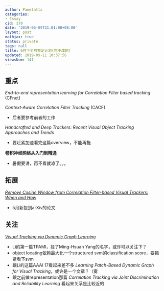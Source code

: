 ```yaml
---
author: Panelatta
categories:
- Essay
cid: 170
date: '2019-06-09T21:01:00+08:00'
layout: post
mathjax: true
status: private
tags: null
title: 6月下半月暂定计划(完不成的)
updated: 2019-09-11 10:37:56
viewsNum: 141
---
```


<!--more-->

## 重点

*End-to-end representation learning for Correlation Filter based tracking* (CFnet)

*Context-Aware Correlation Filter Tracking* (CACF)

- 后者要参考前者的工作

*Handcrafted and Deep Trackers: Recent Visual Object Tracking Approaches and Trends* 

- 要赶紧加速看完这篇overview，不能再拖

**卷积神经网络从入门到精通**

- 暑假要讲，再不看就凉了。。。

## 拓展

[*Remove Cosine Window from Correlation Filter-based Visual Trackers: When and How*](https://arxiv.org/pdf/1905.06648.pdf)

- 5月新投到arXiv的论文

## 关注

*[Visual Tracking via Dynamic Graph Learning](https://arxiv.org/pdf/1710.01444.pdf)*

- Li的第一篇TPAMI，挂了Ming-Hsuan Yang的名字，或许可以关注下？
- object locating依赖最大化一个structured svm的classification score，要抓紧看下svm
- 跟Li的这篇AAAI 17看起来差不多 *Learning Patch-Based Dynamic Graph for Visual Tracking*，或许是一个文章？（雾
- 跟之前做representation那篇 *Correlation Tracking via Joint Discrimination and Reliability Learning* 看起来关系是比较近的
